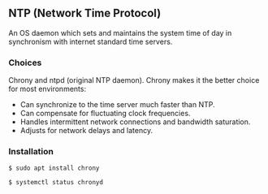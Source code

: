 ## NTP (Network Time Protocol)

An OS daemon which sets and maintains the system time of day in synchronism with internet standard time servers.

### Choices

Chrony and ntpd (original NTP daemon). Chrony makes it the better choice for most environments:

-   Can synchronize to the time server much faster than NTP.
-   Can compensate for fluctuating clock frequencies.
-   Handles intermittent network connections and bandwidth saturation.
-   Adjusts for network delays and latency.

### Installation

```console
$ sudo apt install chrony

$ systemctl status chronyd
```

